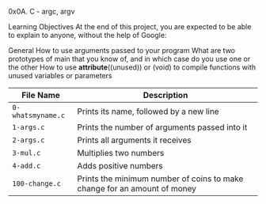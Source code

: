 0x0A. C - argc, argv

Learning Objectives
At the end of this project, you are expected to be able to explain to anyone, without the help of Google:

General
How to use arguments passed to your program
What are two prototypes of main that you know of, and in which case do you use one or the other
How to use __attribute__((unused)) or (void) to compile functions with unused variables or parameters

|File Name|Description|
|---|---|
|`0-whatsmyname.c`|Prints its name, followed by a new line|
|`1-args.c`|Prints the number of arguments passed into it|
|`2-args.c`|Prints all arguments it receives|
|`3-mul.c`|Multiplies two numbers|
|`4-add.c`|Adds positive numbers|
|`100-change.c`|Prints the minimum number of coins to make change for an amount of money|
